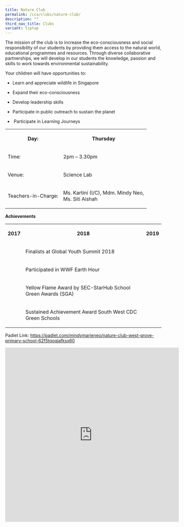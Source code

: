 ```yaml
---
title: Nature Club
permalink: /cca/clubs/nature-club/
description: ""
third_nav_title: Clubs
variant: tiptap
---
```

<p>The mission of the club is to increase the eco-consciousness and social
responsibility of our students by providing them access to the natural
world, educational programmes and resources. Through diverse collaborative
partnerships, we will develop in our students the knowledge, passion and
skills to work towards environmental sustainability.</p>
<p>Your children will have opportunities to:</p>
<ul>
<li>
<p>Learn and appreciate wildlife in Singapore&nbsp;</p>
</li>
<li>
<p>Expand their eco-consciousness</p>
</li>
<li>
<p>Develop leadership skills</p>
</li>
<li>
<p>Participate in public outreach to sustain the planet</p>
</li>
<li>
<p>&nbsp;Participate in Learning Journeys</p>
</li>
</ul>
<table>
<tbody>
<tr>
<th rowspan="1" colspan="1">
<p>Day:</p>
</th>
<th rowspan="1" colspan="1">
<p>Thursday</p>
</th>
</tr>
<tr>
<td rowspan="1" colspan="1">
<p>Time:</p>
</td>
<td rowspan="1" colspan="1">
<p>2pm – 3.30pm</p>
</td>
</tr>
<tr>
<td rowspan="1" colspan="1">
<p>Venue:</p>
</td>
<td rowspan="1" colspan="1">
<p>Science Lab</p>
</td>
</tr>
<tr>
<td rowspan="1" colspan="1">
<p>Teachers-in-Charge:</p>
</td>
<td rowspan="1" colspan="1">
<p>Ms. Kartini (I/C), Mdm. Mindy Neo,
<br>Ms. Siti Aishah</p>
</td>
</tr>
</tbody>
</table>
<p><strong>Achievements</strong>
</p>
<table>
<tbody>
<tr>
<th rowspan="1" colspan="1">
<p>2017</p>
</th>
<th rowspan="1" colspan="1">
<p>2018</p>
</th>
<th rowspan="1" colspan="1">
<p>2019</p>
</th>
</tr>
<tr>
<td rowspan="1" colspan="1">
<p></p>
</td>
<td rowspan="1" colspan="1">
<p>Finalists at Global Youth Summit 2018</p>
</td>
<td rowspan="1" colspan="1">
<p></p>
</td>
</tr>
<tr>
<td rowspan="1" colspan="1">
<p></p>
</td>
<td rowspan="1" colspan="1">
<p>Participated in WWF Earth Hour</p>
</td>
<td rowspan="1" colspan="1">
<p></p>
</td>
</tr>
<tr>
<td rowspan="1" colspan="1">
<p></p>
</td>
<td rowspan="1" colspan="1">
<p>Yellow Flame Award by SEC-StarHub School Green Awards (SGA)</p>
</td>
<td rowspan="1" colspan="1">
<p></p>
</td>
</tr>
<tr>
<td rowspan="1" colspan="1">
<p></p>
</td>
<td rowspan="1" colspan="1">
<p>Sustained Achievement Award South West CDC Green Schools</p>
</td>
<td rowspan="1" colspan="1">
<p></p>
</td>
</tr>
</tbody>
</table>
<p>Padlet Link: <a href="https://padlet.com/mindymarieneo/nature-club-west-grove-primary-school-62f5tqoqjafksx60" rel="noopener noreferrer nofollow" target="_blank">https://padlet.com/mindymarieneo/nature-club-west-grove-primary-school-62f5tqoqjafksx60</a>
</p>
<div class="iframe-wrapper">
<iframe height="560" width="560" allowfullscreen="true" frameborder="0" src="https://docs.google.com/presentation/d/e/2PACX-1vThiJ5sBPAm2zeAjOKmAU2vdB_-HHwpLs1TBhF5xot-MdvP10cen5UfHOwEqXcKgZc_4_GpDl7jHAfM/embed?start=true&amp;loop=true&amp;delayms=3000"></iframe>
</div>
<p></p>
